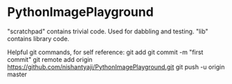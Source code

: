 # PythonImagePlayground

"scratchpad" contains trivial code. Used for dabbling and testing.
"lib" contains library code.

Helpful git commands, for self reference:
git add
git commit -m "first commit"
git remote add origin https://github.com/nishantyaji/PythonImagePlayground.git
git push -u origin master
